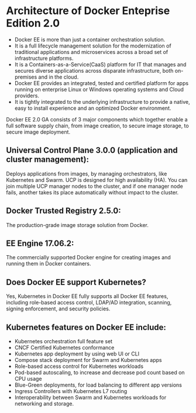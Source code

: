 # Architecture of Docker Enteprise Edition 2.0

* Docker EE is more than just a container orchestration solution.
* It is a full lifecycle management solution for the modernization of traditional applications and microservices across a broad set of infrastructure platforms. 
* It is a Containers-as-a-Service(CaaS) platform for IT that manages and secures diverse applications across disparate infrastructure, both on-premises and in the cloud. 
* Docker EE provides an integrated, tested and certified platform for apps running on enterprise Linux or Windows operating systems and Cloud providers. 
* It is tightly integrated to the underlying infrastructure to provide a native, easy to install experience and an optimized Docker environment.

Docker EE 2.0 GA consists of 3 major components which together enable a full software supply chain, from image creation, to secure image storage, to secure image deployment.

## Universal Control Plane 3.0.0 (application and cluster management):

Deploys applications from images, by managing orchestrators, like Kubernetes and Swarm. UCP is designed for high availability (HA). You can join multiple UCP manager nodes to the cluster, and if one manager node fails, another takes its place automatically without impact to the cluster.

## Docker Trusted Registry 2.5.0:

The production-grade image storage solution from Docker.

## EE Engine 17.06.2:

The commercially supported Docker engine for creating images and running them in Docker containers.

## Does Docker EE support Kubernetes?

Yes, Kubernetes in Docker EE fully supports all Docker EE features, including role-based access control, LDAP/AD integration, scanning,  signing enforcement, and security policies.

## Kubernetes features on Docker EE include:

- Kubernetes orchestration full feature set
- CNCF Certified Kubernetes conformance
- Kubernetes app deployment by using web UI or CLI
- Compose stack deployment for Swarm and Kubernetes apps
- Role-based access control for Kubernetes workloads
- Pod-based autoscaling, to increase and decrease pod count based on CPU usage
- Blue-Green deployments, for load balancing to different app versions
- Ingress Controllers with Kubernetes L7 routing
- Interoperability between Swarm and Kubernetes workloads for networking and storage.
